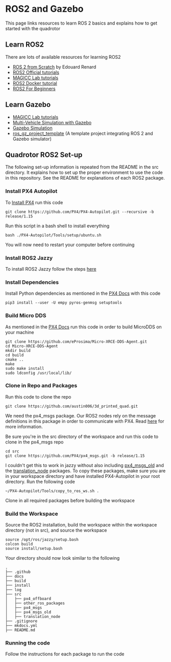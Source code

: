 # ROS2 and Gazebo

This page links resources to learn ROS 2 basics and explains how to get started with the quadrotor

## Learn ROS2

There are lots of available resources for learning ROS2

- [ROS 2 from Scratch](https://learning.oreilly.com/library/view/ros-2-from/9781835881408/) by Edouard Renard
- [ROS2 Official tutorials](https://docs.ros.org/en/jazzy/Tutorials.html)
- [MAGICC Lab tutorials](https://byu-magicc.github.io/wiki/ros2_tutorials/intro/)
- [ROS2 Docker tutorial](https://docs.ros.org/en/jazzy/How-To-Guides/Setup-ROS-2-with-VSCode-and-Docker-Container.html)
- [ROS2 For Beginners](https://learning.oreilly.com/videos/ros2-for-beginners/10000DIVC2022146/)

## Learn Gazebo

- [MAGICC Lab tutorials](https://byu-magicc.github.io/wiki/gazebo_tutorials/overview/)
- [Multi-Vehicle Simulation with Gazebo](https://docs.px4.io/main/en/sim_gazebo_gz/multi_vehicle_simulation.html)
- [Gazebo Simulation](https://docs.px4.io/main/en/sim_gazebo_gz/#adding-new-worlds-and-models)
- [ros_gz_project_template](https://github.com/gazebosim/ros_gz_project_template) (A template project integrating ROS 2 and Gazebo simulator)

## Quadrotor ROS2 Set-up 

The following set-up information is repeated from the README in the src directory. It explains how to set up the proper environment to use the code in this repository. See the README for explanations of each ROS2 package.

### Install PX4 Autopilot
To [Install PX4](https://docs.px4.io/main/en/dev_setup/dev_env_linux_ubuntu.html#simulation-and-nuttx-pixhawk-targets) run this code 
```
git clone https://github.com/PX4/PX4-Autopilot.git --recursive -b release/1.15
```

Run this script in a bash shell to install everything

```
bash ./PX4-Autopilot/Tools/setup/ubuntu.sh
```

You will now need to restart your computer before continuing

### Install ROS2 Jazzy
To install ROS2 Jazzy follow the steps [here](https://docs.ros.org/en/jazzy/Installation/Ubuntu-Install-Debians.html)

### Install Dependencies

Install Python dependencies as mentioned in the [PX4 Docs](https://docs.px4.io/main/en/ros/ros2_comm.html#install-ros-2) with this code

```
pip3 install --user -U empy pyros-genmsg setuptools
```

### Build Micro DDS
As mentioned in the [PX4 Docs](https://docs.px4.io/main/en/ros/ros2_comm.html#setup-micro-xrce-dds-agent-client) run this code in order to build MicroDDS on your machine

```
git clone https://github.com/eProsima/Micro-XRCE-DDS-Agent.git
cd Micro-XRCE-DDS-Agent
mkdir build
cd build
cmake ..
make
sudo make install
sudo ldconfig /usr/local/lib/
```

### Clone in Repo and Packages
Run this code to clone the repo

```
git clone https://github.com/austin006/3d_printed_quad.git
```

We need the px4_msgs package. Our ROS2 nodes rely on the message definitions in this package in order to communicate with PX4. Read [here](https://docs.px4.io/main/en/ros/ros2_comm.html#overview:~:text=ROS%202%20applications,different%20PX4%20releases) for more information.

Be sure you're in the src directory of the workspace and run this code to clone in the px4_msgs repo

```
cd src
git clone https://github.com/PX4/px4_msgs.git -b release/1.15
```

I couldn't get this to work in jazzy without also including [px4_msgs_old](https://docs.px4.io/main/en/middleware/uorb.html#message-versioning) and the [translation_node](https://docs.px4.io/main/en/ros2/px4_ros2_msg_translation_node.html) packages. To copy these packages, make sure you are in your workspace directory and have installed PX4-Autopilot in your root directory. Run the following code

```
~/PX4-Autopilot/Tools/copy_to_ros_ws.sh .
```

Clone in all required packages before building the workspace

### Build the Workspace

Source the ROS2 installation, build the workspace within the workspace directory (not in src), and source the workspace

```
source /opt/ros/jazzy/setup.bash
colcon build
source install/setup.bash
```

Your directory should now look similar to the following

```
.
├── .github
├── docs
├── build
├── install
├── log
├── src
│   ├── px4_offboard
│   ├── other_ros_packages
│   ├── px4_msgs
│   ├── px4_msgs_old
│   ├── translation_node
├── .gitignore
├── mkdocs.yml
├── README.md
```

### Running the code

Follow the instructions for each package to run the code